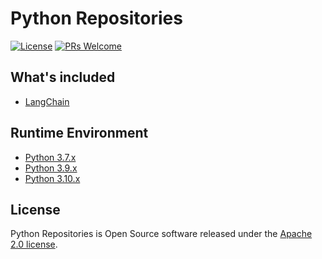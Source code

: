 # Python Repositories

[![License](https://img.shields.io/badge/license-Apache-blue.svg)](https://github.com/T5750/python-repositories/blob/master/LICENSE)
[![PRs Welcome](https://img.shields.io/badge/PRs-welcome-brightgreen.svg)](https://github.com/T5750/python-repositories/pulls)

## What's included
- [LangChain](langchain/langchain.md)

## Runtime Environment
- [Python 3.7.x](https://www.python.org/downloads/)
- [Python 3.9.x](https://www.python.org/downloads/)
- [Python 3.10.x](https://www.python.org/downloads/)

## License
Python Repositories is Open Source software released under the [Apache 2.0 license](http://www.apache.org/licenses/LICENSE-2.0.html).